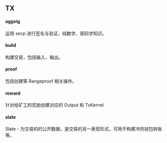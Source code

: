 ## TX

#### aggsig

运用 secp 进行签名与验证，纯数学、密码学知识。

#### build

构建交易，包括输入、输出。

#### proof

包括创建等 Rangeproof 相关操作。

#### reward

针对给矿工的奖励创建对应的 Output 和 TxKernel

#### slate

Slate - 为交易的的公开数据，是交易的另一表现形式，可用于构建冷热钱包转账等。



